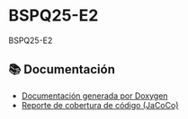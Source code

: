 # BSPQ25-E2
BSPQ25-E2

## 📚 Documentación

- [Documentación generada por Doxygen](docs/doxygen/html/index.html)
- [Reporte de cobertura de código (JaCoCo)](docs/site/jacoco/index.html)
